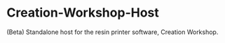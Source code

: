 Creation-Workshop-Host
======================

(Beta) Standalone host for the resin printer software, Creation Workshop.
